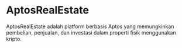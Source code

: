 # AptosRealEstate
AptosRealEstate adalah platform berbasis Aptos yang memungkinkan pembelian, penjualan, dan investasi dalam properti fisik menggunakan kripto.

